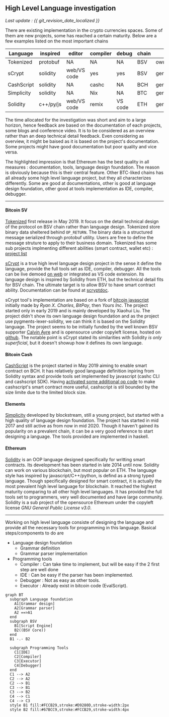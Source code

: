 ## High Level Language investigation

_Last update : {{ git_revision_date_localized }}_

There are existing implementation in the crypto currencies spaces. Some of them are new projects, some has reached a certain maturity. Below are a few examples listed on the most important chains

|Language   | inspired  |   editor     | compiler |  debug  | chain |    app     | doc  |
|-----------|-----------|--------------|----------|---------|-------|------------|------|
|Tokenized  | protobuf  |      NA      |   NA     |   NA    |  BSV  | ownership  | 4/5  |
|  sCrypt   | solidity  |  web/VS code |   yes    |   yes   |  BSV  | generic    | 3/5  |
|CashScript | solidity  |      NA      |  cashc   |   NA    |  BCH  | generic    | 3/5  |
|Simplicity | solidity  |      NA      |   Nix    |   NA    |  BTC  | generic    | 4/5  |
|Solidity   | c++/py/js |  web/VS code |  remix   | VS code |  ETH  | generic    | 5/5  |


The time allocated for the investigation was short and aim to a large horizon, hence feedback are based on the documentation of each projects, some blogs and conference video. It is to be considered as an overview rather than an deep technical detail feedback. Even considering as overview, it might be baised as it is based on the project's documentation. Some projects might have good documentation but poor quality and vice versa.

The highlighted impression is that Ethereum has the best quality in all measures : documentation, tools, language design foundation. The reason is obviously because this is their central feature. Other BTC-liked chains has all already some high level language project, but they all characterizes differently. Some are good at documentations, other is good at language design foundation, other good at tools implementation as IDE, compiler, debugger.

---

#### Bitcoin SV

[Tokenized](https://tokenized.com/) first release in May 2019. It focus on the detail technical design of the protocol on BSV chain rather than language design. Tokenized store binary data sheltered behind `OP_RETURN`. The binary data is a structured message serialized through protobuf utility. Users are free to define the message struture to apply to their business domain. Tokenized has some sub projects implmenting different abilities (smart contract, wallet etc) : [project list](https://github.com/tokenized)

[sCrypt](https://github.com/scrypt-sv) is a true high level language design project in the sense it define the language, provide the full tools set as IDE, compiler, debugger. All the tools can be live demoed [on web](https://scrypt.studio/) or integrated as VS code extension. Its language design is inspired by Solidity from ETH, but the technical detail fits for BSV chain. The ultimate target is to allow BSV to have smart contract ability. Documentation can be found at [scryptdoc](https://scryptdoc.readthedocs.io/en/latest/intro.html).

sCrypt tool's implementation are based on a fork of [bitcoin javascript](https://github.com/moneybutton/bsv) initially made by _Ryan X. Charles_, _BitPay_, then _Yours Inc_. The project started only in early 2019 and is mainly developed by Xiaohui Liu. The project didn't show its own language design foundation and as the project use pygments-lexer-solidity, we can think it is based on the Solidity language. The project seems to be initially funded by the well known BSV supporter [Calvin Ayre](https://coingeek.com/calvin-ayre-increases-investment-in-bitcoin-sv-ecosystem-with-funding-for-scrypt-smart-contract-venture/) and is opensource under copyleft license, hosted on [github](https://github.com/scrypt-sv). The notable point is sCrypt stated its similarities with Solidity _is only superficial_, but it doesn't showup how it defines its own language.

#### Bitcoin Cash

[CashScript](https://cashscript.org/) is the project started in May 2019 aiming to enable smart contract on BCH. It has relatively good language definition inpiring from Solidity syntax and provide tools set implemented by javascript (cashc CLI and cashscript SDK). Having [activated some additional op code](https://kalis.me/smart-contracts-eth-btc-bch/) to make cashscript's smart contract more useful, cashscript is stil bounded by the size limite due to the limited block size.

#### Elements
[Simplicity](https://github.com/ElementsProject/simplicity) developed by blockstream, still a young project, but started with a high quality of language design foundation. The project has started in mid 2017 and still active as from now in mid 2020. Though it haven't gained its popularity on a prevalent chain, it can be a very good reference to start designing a language. The tools provided are implemented in haskell.

#### Ethereum
[Solidity](https://solidity.readthedocs.io) is an OOP language designed specifically for writting smart contracts. Its development has been started in late 2014 until now. Solidity can work on various blockchain, but most popular on ETH. The language style has inspired by javascript/C++/python, is defind as a strong typed language. Though specifically designed for smart contract, it is actually the most prevalent high level language for blockchain. It reached the highest maturity comparing to all other high level languages. It has provided the full tools set to programmers, very well documented and have large community. Solidity is a sub project of the opensource Ethereum under the  copyleft license _GNU General Public License v3.0_.

---

Working on high level language consiste of designing the language and provide all the necessary tools for programming in this language. Basical steps/components to do are

* Language design foundation
    * Grammar definition
    * Grammar parser implementation
* Programming tools
    * Compiler : Can take time to implement, but will be easy if the 2 first step are well done
    * IDE : Can be easy if the parser has been implemented.
    * Debugger : Not as easy as other tools.
    * Executor : Already exist in bitcoin code (EvalScript).

```mermaid
graph BT
  subgraph Language foundation
    A1[Grammar design]
    A2[Grammar parser]
    A2 ==>A1
  end
  subgraph BSV
    B1[Script Engine]
    B2((BSV Core))
  end
  B1 -.- B2

  subgraph Programming Tools
    C1[IDE]
    C2[Compiler]
    C3[Executor]
    C4[Debugger]
  end
  C1 --> A2
  C2 --> A2
  C2 --> B1
  C3 --> B1
  C3 --> B2
  C4 --> C1
  C4 --> C3
  style B1 fill:#FCCB29,stroke:#D9280D,stroke-width:2px
  style B2 fill:#67BCC9,stroke:#FCCB29,stroke-width:4px
```
